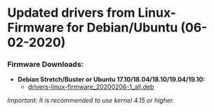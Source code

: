 Updated drivers from Linux-Firmware for Debian/Ubuntu (06-02-2020)
==================================================================

### Firmware Downloads:

  * **Debian Stretch/Buster or Ubuntu 17.10/18.04/18.10/19.04/19.10:**
    * [drivers-linux-firmware_20200206-1_all.deb](https://github.com/q3aql/drivers-linux-firmware/releases/download/v14.0/drivers-linux-firmware_20200206-1_all.deb)

_Important: It is recommended to use kernel 4.15 or higher._
